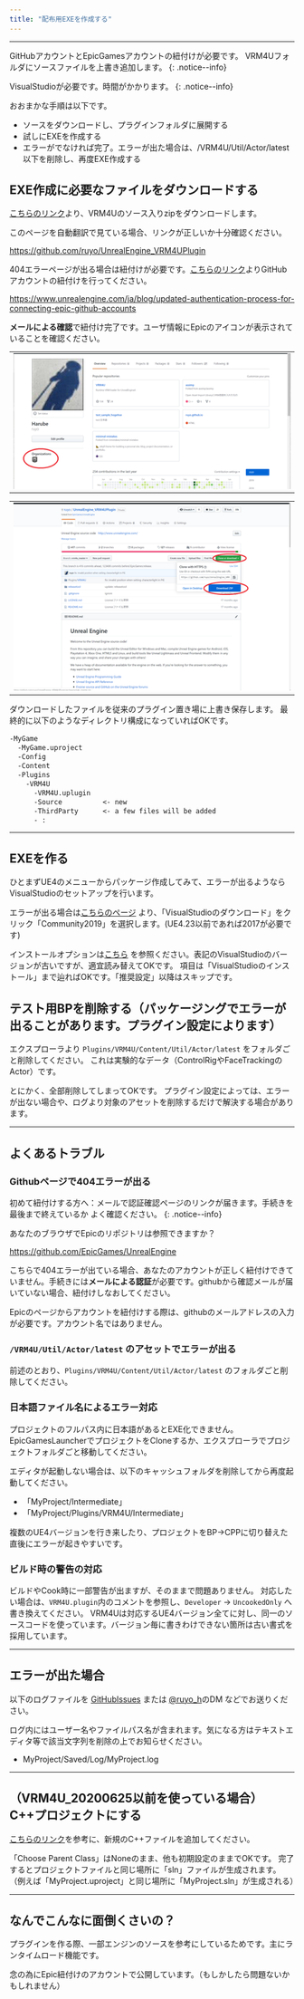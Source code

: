```yaml
---
title: "配布用EXEを作成する"
---
```


----

GitHubアカウントとEpicGamesアカウントの紐付けが必要です。
VRM4Uフォルダにソースファイルを上書き追加します。
{: .notice--info}

VisualStudioが必要です。時間がかかります。
{: .notice--info}

おおまかな手順は以下です。

 - ソースをダウンロードし、プラグインフォルダに展開する
 - 試しにEXEを作成する
 - エラーがでなければ完了。エラーが出た場合は、/VRM4U/Util/Actor/latest 以下を削除し、再度EXE作成する

## EXE作成に必要なファイルをダウンロードする

[こちらのリンク](https://github.com/ruyo/UnrealEngine_VRM4UPlugin)より、VRM4Uのソース入りzipをダウンロードします。

このページを自動翻訳で見ている場合、リンクが正しいか十分確認ください。

https://github.com/ruyo/UnrealEngine_VRM4UPlugin


404エラーページが出る場合は紐付けが必要です。[こちらのリンク](https://www.unrealengine.com/ja/blog/updated-authentication-process-for-connecting-epic-github-accounts)よりGitHubアカウントの紐付けを行ってください。

https://www.unrealengine.com/ja/blog/updated-authentication-process-for-connecting-epic-github-accounts

**メールによる確認**で紐付け完了です。ユーザ情報にEpicのアイコンが表示されていることを確認ください。

||
|-|
|[![](./assets/images/small/03e_con.png)](../assets/images/03e_con.png)|


||
|-|
|[![](./assets/images/small/03e_exe.png)](../assets/images/03e_exe.png)|


ダウンロードしたファイルを従来のプラグイン置き場に上書き保存します。 
最終的に以下のようなディレクトリ構成になっていればOKです。

```
-MyGame
  -MyGame.uproject
  -Config
  -Content
  -Plugins
    -VRM4U
      -VRM4U.uplugin
      -Source          <- new
      -ThirdParty      <- a few files will be added
      - :
```


----

## EXEを作る

ひとまずUE4のメニューからパッケージ作成してみて、エラーが出るようならVisualStudioのセットアップを行います。

エラーが出る場合は[こちらのページ](https://visualstudio.microsoft.com/ja/vs/older-downloads/)
より、「VisualStudioのダウンロード」をクリック「Community2019」を選択します。(UE4.23以前であれば2017が必要です)

インストールオプションは[こちら](https://docs.unrealengine.com/ja/Programming/Development/VisualStudioSetup/index.html)
を参照ください。表記のVisualStudioのバージョンが古いですが、適宜読み替えてOKです。
項目は「VisualStudioのインストール」まで辿ればOKです。「推奨設定」以降はスキップです。

## テスト用BPを削除する（パッケージングでエラーが出ることがあります。プラグイン設定によります）

エクスプローラより `Plugins/VRM4U/Content/Util/Actor/latest` をフォルダごと削除してください。
これは実験的なデータ（ControlRigやFaceTrackingのActor）です。

とにかく、全部削除してしまってOKです。
プラグイン設定によっては、エラーが出ない場合や、ログより対象のアセットを削除するだけで解決する場合があります。

----

## よくあるトラブル

### Githubページで404エラーが出る

初めて紐付けする方へ：メールで認証確認ページのリンクが届きます。手続きを最後まで終えているか よく確認ください。
{: .notice--info}

あなたのブラウザでEpicのリポジトリは参照できますか？

https://github.com/EpicGames/UnrealEngine

こちらで404エラーが出ている場合、あなたのアカウントが正しく紐付けできていません。手続きには**メールによる認証**が必要です。githubから確認メールが届いていない場合、紐付けしなおしてください。

Epicのページからアカウントを紐付けする際は、githubのメールアドレスの入力が必要です。アカウント名ではありません。

### `/VRM4U/Util/Actor/latest` のアセットでエラーが出る

前述のとおり、`Plugins/VRM4U/Content/Util/Actor/latest` のフォルダごと削除してください。

### 日本語ファイル名によるエラー対応

プロジェクトのフルパス内に日本語があるとEXE化できません。EpicGamesLauncherでプロジェクトをCloneするか、エクスプローラでプロジェクトフォルダごと移動してください。

エディタが起動しない場合は、以下のキャッシュフォルダを削除してから再度起動してください。
- 「MyProject/Intermediate」
- 「MyProject/Plugins/VRM4U/Intermediate」

複数のUE4バージョンを行き来したり、プロジェクトをBP→CPPに切り替えた直後にエラーが起きやすいです。

### ビルド時の警告の対応

ビルドやCook時に一部警告が出ますが、そのままで問題ありません。
対応したい場合は、`VRM4U.plugin`内のコメントを参照し、`Developer` -> `UncookedOnly` へ書き換えてください。
VRM4Uは対応するUE4バージョン全てに対し、同一のソースコードを使っています。バージョン毎に書きわけできない箇所は古い書式を採用しています。

----

## エラーが出た場合

以下のログファイルを [GitHubIssues](https://github.com/ruyo/VRM4U/issues) または [@ruyo_h](https://twitter.com/ruyo_h)のDM などでお送りください。

ログ内にはユーザー名やファイルパス名が含まれます。気になる方はテキストエディタ等で該当文字列を削除の上でお知らせください。

- MyProject/Saved/Log/MyProject.log

----

## （VRM4U_20200625以前を使っている場合）C++プロジェクトにする
[こちらのリンク](https://docs.unrealengine.com/ja/Programming/QuickStart/2/index.html)を参考に、新規のC++ファイルを追加してください。

「Choose Parent Class」はNoneのまま、他も初期設定のままでOKです。
完了するとプロジェクトファイルと同じ場所に「sln」ファイルが生成されます。
（例えば「MyProject.uproject」と同じ場所に「MyProject.sln」が生成される）

----

## なんでこんなに面倒くさいの？

プラグインを作る際、一部エンジンのソースを参考にしているためです。主にランタイムロード機能です。

念の為にEpic紐付けのアカウントで公開しています。（もしかしたら問題ないかもしれません）


